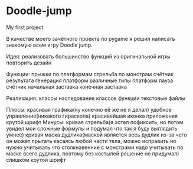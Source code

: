 # Doodle-jump
My first project

В качестве моего зачётного проекта по pygame я решил написать знакомую всем игру Doodle jump.

Идея:
  реализовать большинство функций из оригинальной игры
  повторить дезайн

Функции:
  прыжки по платформам
  стрельба по монстрам
  счётчик результата
  генерация платформ
  различные типы платформ
  пауза
  счётчик
  начальная заставка
  конечная заставка

Реализация:
  классы
  наследование классов
  функции
  текстовые файлы

Плюсы:
  красивая графика(ну конечно её же не я делал)
  удобное управление(никакого гираскопа)
  красивейшая иконка приложения
  крутой шрифт
Минусы:
  кривая стрельба(я хотел пофиксить, но потом увидел мои сложные формулы и подумал что так я буду выглядить умнее)
  кривая маска дудлика(маской является весь дудлик из-за чего он может прыгать касаясь любой части тела, можно исправить но нужно учитывать что столкнавенние с монстрами надо учитывать по маске всего дудлика, поэтому без костылей решение не придумал)
  слишком крутой шрифт
